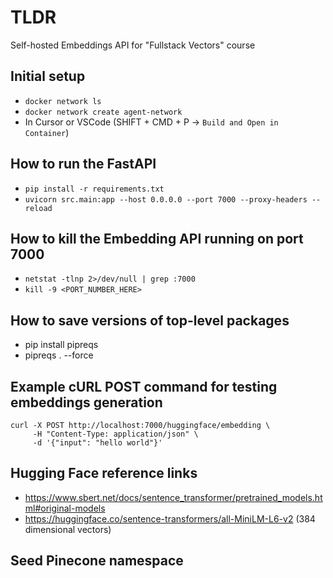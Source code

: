 # TLDR

Self-hosted Embeddings API for "Fullstack Vectors" course

## Initial setup

- `docker network ls`
- `docker network create agent-network` <!-- IF NEEDED -->
- In Cursor or VSCode (SHIFT + CMD + P -> `Build and Open in Container`)

## How to run the FastAPI

- `pip install -r requirements.txt`
- `uvicorn src.main:app --host 0.0.0.0 --port 7000 --proxy-headers --reload`

## How to kill the Embedding API running on port 7000

- `netstat -tlnp 2>/dev/null | grep :7000`
- `kill -9 <PORT_NUMBER_HERE>`

## How to save versions of top-level packages

- pip install pipreqs
- pipreqs . --force

## Example cURL POST command for testing embeddings generation

```
curl -X POST http://localhost:7000/huggingface/embedding \
     -H "Content-Type: application/json" \
     -d '{"input": "hello world"}'
```

## Hugging Face reference links

- https://www.sbert.net/docs/sentence_transformer/pretrained_models.html#original-models
- https://huggingface.co/sentence-transformers/all-MiniLM-L6-v2 (384 dimensional vectors)

## Seed Pinecone namespace
